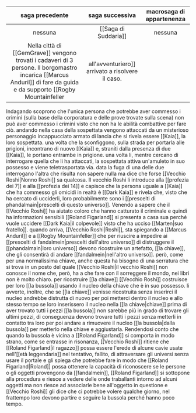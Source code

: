 | saga precedente |   saga successiva    | macrosaga di appartenenza |
| :-------------: | :------------------: | :-----------------------: |
|     nessuna     | [[Saga di Suddaria]] |          nessuna          
Nella città di [[GemGrave]] vengono trovati i cadaveri di 3 persone. Il borgomastro incarica [[Marcus Anduril]] di fare da guida e da supporto [[Rogby Mountainfeller|all'avventuriero]] arrivato a risolvere il caso.
Indagando scoprono che l'unica persona che potrebbe aver commesso i crimini (sulla base della corporatura e delle prove trovate sulla scena) non può aver commesso i crimini visto che non ha le abilità combattive per fare ciò.
andando nella casa della sospettata vengono attaccati da un misterioso personaggio incappucciato armato di lancia che si rivela essere [[Kaia]], la loro sospettata. una volta che la sconfiggono, sulla strada per portarla alle prigioni, incontrano di nuovo [[Kaia]] e, straniti dalla presenza di due [[Kaia]], le portano entrambe in prigione.
una volta li, mentre cercano di interrogare quella che li ha attaccati, la sospettata attiva un'amuleto in suo possesso e viene teletrasportata via. data la fuga di una delle due interrogano l'altra che risulta non sapere nulla ma dice che forse [[Vecchio Roshi|Nonno Roshi]] sa qualcosa.
Il vecchio Roshi li introduce alla [[profezia dei 7]] e alla [[profezia dei 14]] e capisce che la persona uguale a [[Kaia]] che ha commesso gli omicidi in realtà è [[Dark Kaia]] e rivela che, visto che ha cercato di ucciderli, loro probabilmente sono i [[prescelti di phandalmain|prescelti di questo universo]].
Venendo a sapere che il [[Vecchio Roshi]] ha aiutato coloro che hanno catturato il criminale e quindi ha informazioni sensibili [[Roland Figarland]] si presenta a casa sua perché vuole uccidere [[Dark Kaia|il colpevole]] visto che ha ucciso [[Marten|suo fratello]]. quando arriva, [[Vecchio Roshi|Roshi]], sta spiegando a [[Marcus Anduril]] e a [[Rogby Mountainfeller]] che per riuscire a impedire ai [[prescelti di fandalmein|prescelti dell'altro universo]] di distruggere il [[phandalmain|loro universo]] devono ricostruire un artefatto, [[la chiave]], che gli consentirà di andare [[fandalmein|nell'altro universo]]. però, come per una normalissima chiave, anche questa ha bisogno di una serratura che si trova in un posto del quale [[Vecchio Roshi|il vecchio Roshi]] non conosce il nome che, però, ha a che fare con il sorreggere il mondo, nei libri non è molto chiaro.
per ricostruire [[la chiave]] [[Vecchio Roshi]] costruisce per loro [[la bussola]] usando il nucleo della chiave che è in suo possesso. li avverte, inoltre, che se [[la chiave]] venisse ricostruita senza inserirci il nucleo andrebbe distrutta di nuovo per poi metterci dentro il nucleo e allo stesso tempo se loro inserissero il nucleo nella [[la chiave|chiave]] prima di aver trovato tutti i pezzi [[la bussola]] non sarebbe più in grado di trovare gli ultimi pezzi, di conseguenza devono trovare tutti i pezzi senza metterli in contatto tra loro per poi andare a rimuovere il nucleo [[la bussola|dalla bussola]] per metterlo nella chiave e aggiustarla.
Rendendosi conto che quando la bussola è vicina a [[Roland Figarland]] si comporta in modo strano, come se entrasse in risonanza, [[Vecchio Roshi]] ritiene che [[Roland Figarland|il ragazzo]] possa essere l'erede di alcune cavie usate nell'[[età leggendaria]] nel tentativo, fallito, di attraversare gli universi senza usare il portale e gli spiega che potrebbe fare in modo che [[Roland Figarland|Roland]] possa ottenere la capacità di riconoscere se le persone o gli oggetti provengono da [[fandalmein]], [[Roland Figarland]] si sottopone alla procedura e riesce a vedere delle onde traballanti intorno ad alcuni oggetti ma non riesce ad associarle bene all'oggetto in questione e [[Vecchio Roshi]] gli dice che ci potrebbe volere qualche giorno, nel frattempo loro devono partire e seguire la bussola perché hanno poco tempo.